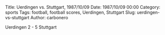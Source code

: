 Title: Uerdingen vs. Stuttgart, 1987/10/09
Date: 1987/10/09 00:00
Category: sports
Tags: football, football scores, Uerdingen, Stuttgart
Slug: uerdingen-vs-stuttgart
Author: carbonero


Uerdingen 2 - 5 Stuttgart
